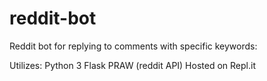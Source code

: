 # reddit-bot
Reddit bot for replying to comments with specific keywords:

Utilizes:
Python 3
Flask
PRAW (reddit API)
Hosted on Repl.it
